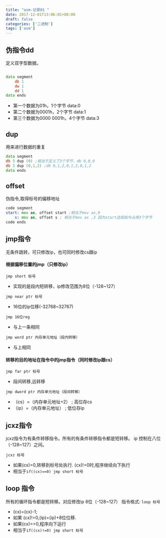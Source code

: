 ```yaml
---
title: "asm-记录01 "
date: 2017-12-01T13:06:01+08:00
draft: false
categories: ['二进制']
tags: ['asm']
---
```


## 伪指令dd

定义双字型数据。 

<!--more-->

```asm

data segment
    db 1
    dw 1
    dd 1
data ends
```
- 第一个数据为01h，1个字节 data:0
- 第二个数据为0001h，2个字节 data:1
- 第三个数据为0000 0001h，4个字节 data:3

## dup

用来进行数据的重复
```asm
data segment
db 3 dup (0) ;相当于定义了3个字节，db 0,0,0
db 3 dup (0,1,2) ;db 0,1,2,0,1,2,0,1,2
data ends
```

## offset

伪指令,取得标号的偏移地址
```asm
code segment
start: mov ax, offset start ;相当于mov ax,0
    s: mov ax, offset s ; 相当于mov ax ,3 因为start这段指令占用3个字节
code ends
```

## jmp指令

无条件跳转，可只修改ip，也可同时修改cs跟ip

#### 根据偏移位置的jmp（只修改ip）

`jmp short 标号`
- 实现的是段内短转移，ip修改范围为8位（-128~127）

`jmp near ptr 标号`
- 16位的ip位移(-32768~32767)

`jmp 16位reg`
- 与上一条相同

`jmp word ptr 内存单元地址（段内转移）`
- 与上相同

#### 转移的目的地址在指令中的jmp指令（同时修改ip跟cs）
`jmp far ptr 标号`
- 段间转移,远转移

`jmp dword ptr 内存单元地址（段间转移）`

- （cs）=（内存单元地址+2） ; 高位存cs
- （ip）=（内存单元地址） ; 低位存ip

## jcxz指令
jcxz指令为有条件转移指令。所有的有条件转移指令都是短转移。
ip 控制在八位（-128~127）之间。

`jcxz 标号`

- 如果(cx)=0,转移到标号处执行. (cx)!=0时,程序继续向下执行
- 相当于`if((cx)==0) jmp short 标号`

## loop 指令
所有的循环指令都是短转移。对应修改ip 8位（-128~127）
指令格式:
`loop 标号`

- (cx)=(cx)-1;
- 如果 (cx)!=0,(ip)=(ip)+8位位移.
- 如果(cx)==0,程序向下运行
- 相当于`if((cx)!=0) jmp short 标号`

	
